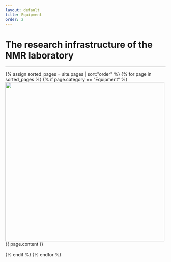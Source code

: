 ```yaml
---
layout: default
title: Equipment
order: 2
---
```


<div class="container">
<h1>The research infrastructure of the NMR laboratory</h1>
<hr>
 {% assign sorted_pages = site.pages | sort:"order" %}
 {% for page in sorted_pages %}
    {% if page.category == "Equipment" %}
        <div class="row">
            <div class="col-lg-6">
                <img class ="img-responsive" src="/images/{{ page.image }}" height="500" width="500">
            </div>
            <div class="col-lg-6">
            {{ page.content }}
            </div>
        </div>
        <br>
    {% endif %}
{% endfor %}
</div>
